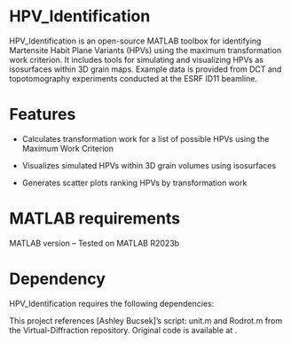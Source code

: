 # HPV_Identification
HPV_Identification is an open-source MATLAB toolbox for identifying Martensite Habit Plane Variants (HPVs) using the maximum transformation work criterion. It includes tools for simulating and visualizing HPVs as isosurfaces within 3D grain maps. Example data is provided from DCT and topotomography experiments conducted at the ESRF ID11 beamline.

# Features
- Calculates transformation work for a list of possible HPVs using the Maximum Work Criterion

- Visualizes simulated HPVs within 3D grain volumes using isosurfaces

- Generates scatter plots ranking HPVs by transformation work

# MATLAB requirements
MATLAB version – Tested on MATLAB R2023b 

# Dependency
HPV_Identification requires the following dependencies:

This project references [Ashley Bucsek]’s script: unit.m and Rodrot.m from the Virtual-Diffraction repository. Original code is available at [](https://github.com/abucsek/Virtual-Diffraction.git).
